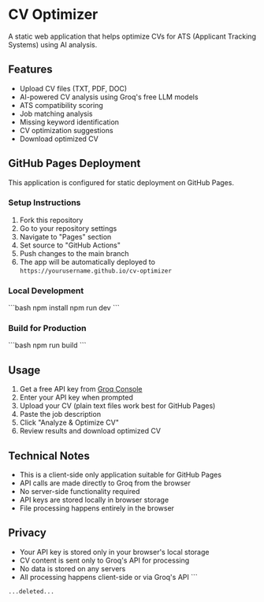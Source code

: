 # CV Optimizer

A static web application that helps optimize CVs for ATS (Applicant Tracking Systems) using AI analysis.

## Features

- Upload CV files (TXT, PDF, DOC)
- AI-powered CV analysis using Groq's free LLM models
- ATS compatibility scoring
- Job matching analysis
- Missing keyword identification
- CV optimization suggestions
- Download optimized CV

## GitHub Pages Deployment

This application is configured for static deployment on GitHub Pages.

### Setup Instructions

1. Fork this repository
2. Go to your repository settings
3. Navigate to "Pages" section
4. Set source to "GitHub Actions"
5. Push changes to the main branch
6. The app will be automatically deployed to `https://yourusername.github.io/cv-optimizer`

### Local Development

\`\`\`bash
npm install
npm run dev
\`\`\`

### Build for Production

\`\`\`bash
npm run build
\`\`\`

## Usage

1. Get a free API key from [Groq Console](https://console.groq.com)
2. Enter your API key when prompted
3. Upload your CV (plain text files work best for GitHub Pages)
4. Paste the job description
5. Click "Analyze & Optimize CV"
6. Review results and download optimized CV

## Technical Notes

- This is a client-side only application suitable for GitHub Pages
- API calls are made directly to Groq from the browser
- No server-side functionality required
- API keys are stored locally in browser storage
- File processing happens entirely in the browser

## Privacy

- Your API key is stored only in your browser's local storage
- CV content is sent only to Groq's API for processing
- No data is stored on any servers
- All processing happens client-side or via Groq's API
\`\`\`

```typescriptreact file="app/api/analyze-cv/route.ts" isDeleted="true"
...deleted...
